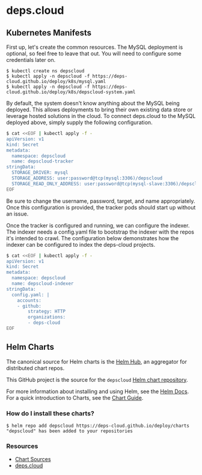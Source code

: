 # deps.cloud

## Kubernetes Manifests

First up, let's create the common resources.
The MySQL deployment is optional, so feel free to leave that out.
You will need to configure some credentials later on.

```
$ kubectl create ns depscloud
$ kubectl apply -n depscloud -f https://deps-cloud.github.io/deploy/k8s/mysql.yaml
$ kubectl apply -n depscloud -f https://deps-cloud.github.io/deploy/k8s/depscloud-system.yaml
```

By default, the system doesn't know anything about the MySQL being deployed.
This allows deployments to bring their own existing data store or leverage hosted solutions in the cloud.
To connect deps.cloud to the MySQL deployed above, simply supply the following configuration.

```bash
$ cat <<EOF | kubectl apply -f -
apiVersion: v1
kind: Secret
metadata:
  namespace: depscloud
  name: depscloud-tracker
stringData:
  STORAGE_DRIVER: mysql
  STORAGE_ADDRESS: user:password@tcp(mysql:3306)/depscloud
  STORAGE_READ_ONLY_ADDRESS: user:password@tcp(mysql-slave:3306)/depscloud
EOF
```

Be sure to change the username, password, target, and name appropriately.
Once this configuration is provided, the tracker pods should start up without an issue.

Once the tracker is configured and running, we can configure the indexer.
The indexer needs a config.yaml file to bootstrap the indexer with the repos it's intended to crawl.
The configuration below demonstrates how the indexer can be configured to index the deps-cloud projects.

```bash
$ cat <<EOF | kubectl apply -f -
apiVersion: v1
kind: Secret
metadata:
  namespace: depscloud
  name: depscloud-indexer
stringData:
  config.yaml: |
    accounts:
    - github:
        strategy: HTTP
        organizations:
        - deps-cloud
EOF
```

## Helm Charts

The canonical source for Helm charts is the [Helm Hub](https://hub.helm.sh/), an aggregator for distributed chart repos.

This GitHub project is the source for the `depscloud` [Helm chart repository](https://v3.helm.sh/docs/topics/chart_repository/).

For more information about installing and using Helm, see the [Helm Docs](https://helm.sh/docs/).
For a quick introduction to Charts, see the [Chart Guide](https://helm.sh/docs/topics/charts/).

### How do I install these charts?

```
$ helm repo add depscloud https://deps-cloud.github.io/deploy/charts
"depscloud" has been added to your repositories
```

### Resources

* [Chart Sources](https://github.com/deps-cloud/deploy)
* [deps.cloud](https://deps.cloud)
